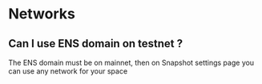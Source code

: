 # Networks

## Can I use ENS domain on testnet ?

The ENS domain must be on mainnet, then on Snapshot settings page you can use any network for your space

## 



